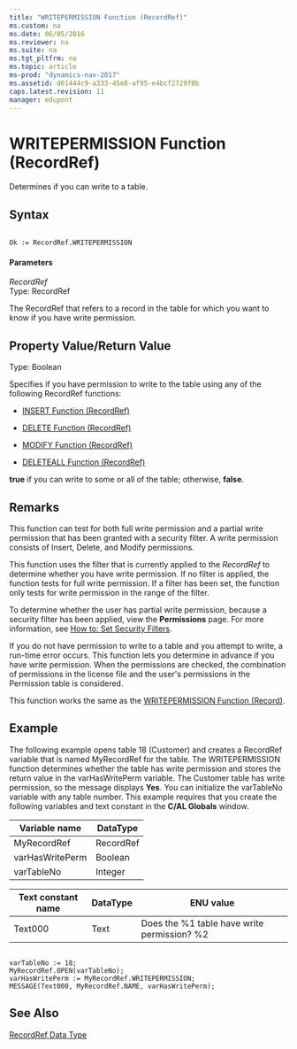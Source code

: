 ```yaml
---
title: "WRITEPERMISSION Function (RecordRef)"
ms.custom: na
ms.date: 06/05/2016
ms.reviewer: na
ms.suite: na
ms.tgt_pltfrm: na
ms.topic: article
ms-prod: "dynamics-nav-2017"
ms.assetid: d61444c9-a333-45e8-af95-e4bcf2729f0b
caps.latest.revision: 11
manager: edupont
---
```

# WRITEPERMISSION Function (RecordRef)
Determines if you can write to a table.  
  
## Syntax  
  
```  
  
Ok := RecordRef.WRITEPERMISSION  
```  
  
#### Parameters  
 *RecordRef*  
 Type: RecordRef  
  
 The RecordRef that refers to a record in the table for which you want to know if you have write permission.  
  
## Property Value/Return Value  
 Type: Boolean  
  
 Specifies if you have permission to write to the table using any of the following RecordRef functions:  
  
-   [INSERT Function \(RecordRef\)](INSERT-Function--RecordRef-.md)  
  
-   [DELETE Function \(RecordRef\)](DELETE-Function--RecordRef-.md)  
  
-   [MODIFY Function \(RecordRef\)](MODIFY-Function--RecordRef-.md)  
  
-   [DELETEALL Function \(RecordRef\)](DELETEALL-Function--RecordRef-.md)  
  
 **true** if you can write to some or all of the table; otherwise, **false**.  
  
## Remarks  
 This function can test for both full write permission and a partial write permission that has been granted with a security filter. A write permission consists of Insert, Delete, and Modify permissions.  
  
 This function uses the filter that is currently applied to the *RecordRef* to determine whether you have write permission. If no filter is applied, the function tests for full write permission. If a filter has been set, the function only tests for write permission in the range of the filter.  
  
 To determine whether the user has partial write permission, because a security filter has been applied, view the **Permissions** page. For more information, see [How to: Set Security Filters](How-to--Set-Security-Filters.md).  
  
 If you do not have permission to write to a table and you attempt to write, a run-time error occurs. This function lets you determine in advance if you have write permission. When the permissions are checked, the combination of permissions in the license file and the user's permissions in the Permission table is considered.  
  
 This function works the same as the [WRITEPERMISSION Function \(Record\)](WRITEPERMISSION-Function--Record-.md).  
  
## Example  
 The following example opens table 18 \(Customer\) and creates a RecordRef variable that is named MyRecordRef for the table. The WRITEPERMISSION function determines whether the table has write permission and stores the return value in the varHasWritePerm variable. The Customer table has write permission, so the message displays **Yes**. You can initialize the varTableNo variable with any table number. This example requires that you create the following variables and text constant in the **C/AL Globals** window.  
  
|Variable name|DataType|  
|-------------------|--------------|  
|MyRecordRef|RecordRef|  
|varHasWritePerm|Boolean|  
|varTableNo|Integer|  
  
|Text constant name|DataType|ENU value|  
|------------------------|--------------|---------------|  
|Text000|Text|Does the %1 table have write permission? %2|  
  
```  
  
varTableNo := 18;  
MyRecordRef.OPEN(varTableNo);  
varHasWritePerm := MyRecordRef.WRITEPERMISSION;  
MESSAGE(Text000, MyRecordRef.NAME, varHasWritePerm);  
```  
  
## See Also  
 [RecordRef Data Type](RecordRef-Data-Type.md)